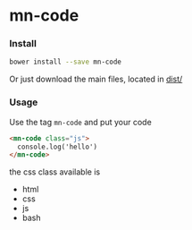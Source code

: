 # mn-code

<!-- See the [demo](http://codepen.io/darlanmendonca/full/JRGoxv) -->

<!-- [![preview demo](https://raw.githubusercontent.com/minimalist-components/mn-code/master/sources/example/mn-code.gif)](http://codepen.io/darlanmendonca/full/akgXQq)  -->

### Install

```sh
bower install --save mn-code
```

Or just download the main files, located in [dist/](https://github.com/minimalist-components/mn-code/tree/master/dist)


### Usage

Use the tag `mn-code` and put your code

```html
<mn-code class="js">
  console.log('hello')
</mn-code>
```

the css class available is

- html
- css 
- js
- bash
